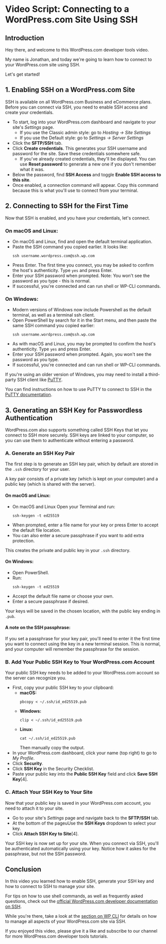 # Video Script: Connecting to a WordPress.com Site Using SSH

## **Introduction**

Hey there, and welcome to this WordPress.com developer tools video. 

My name is Jonathan, and today we're going to learn how to connect to your WordPress.com site using SSH. 

Let's get started!

## **1. Enabling SSH on a WordPress.com Site**

SSH is available on all WordPress.com Business and eCommerce plans. Before you can connect via SSH, you need to enable SSH access and create your credentials.

- To start, log into your WordPress.com dashboard and navigate to your site's *Settings* page.
    - If you use the Classic admin style: go to *Hosting → Site Settings*
    - If you use the Default style: go to *Settings → Server Settings*
- Click the **SFTP/SSH** tab.
- Click **Create credentials**. This generates your SSH username and password for the site. Save these credentials somewhere safe.
    - If you've already created credentials, they'll be displayed. You can use **Reset password** to generate a new one if you don't remember what it was.
- Below the password, find **SSH Access** and toggle **Enable SSH access to this site**.
- Once enabled, a connection command will appear. Copy this command because this is what you'll use to connect from your terminal.

## **2. Connecting to SSH for the First Time**

Now that SSH is enabled, and you have your credentials, let's connect.

### **On macOS and Linux:**

- On macOS and Linux, find and open the default terminal application.
- Paste the SSH command you copied earlier. It looks like:
  ```
  ssh username.wordpress.com@ssh.wp.com
  ```
- Press Enter. The first time you connect, you may be asked to confirm the host's authenticity. Type `yes` and press Enter.
- Enter your SSH password when prompted. Note: You won't see the password as you type - this is normal.
- If successful, you're connected and can run shell or WP-CLI commands.

### **On Windows:**

- Modern versions of Windows now include Powershell as the default terminal, as well as a terminal ssh client.
- Open PowerShell by search for it in the Start menu, and then paste the same SSH command you copied earlier:
  ```
  ssh username.wordpress.com@ssh.wp.com
  ```
- As with macOS and Linux, you may be prompted to confirm the host's authenticity. Type `yes` and press Enter.
- Enter your SSH password when prompted. Again, you won't see the password as you type.
- If successful, you're connected and can run shell or WP-CLI commands.

If you're using an older version of Windows, you may need to install a third-party SSH client like [PuTTY](https://www.putty.org/).

You can find instructions on how to use PuTTY to connect to SSH in the [PuTTY documentation](https://www.chiark.greenend.org.uk/~sgtatham/putty/docs.html).

## **3. Generating an SSH Key for Passwordless Authentication**

WordPress.com also supports something called SSH Keys that let you connect to SSH more securely. SSH keys are linked to your computer, so you can use them to authenticate without entering a password. 

### **A. Generate an SSH Key Pair**

The first step is to generate an SSH key pair, which by default are stored in the `.ssh` directory for your user. 

A key pair consists of a private key (which is kept on your computer) and a public key (which is shared with the server).

#### **On macOS and Linux:**

- On macOS and Linux Open your Terminal and run:
  ```
  ssh-keygen -t ed25519
  ```
- When prompted, enter a file name for your key or press Enter to accept the default file location.
- You can also enter a secure passphrase if you want to add extra protection. 

This creates the private and public key in your `.ssh` directory. 

#### **On Windows:**

- Open PowerShell.
- Run:
  ```
  ssh-keygen -t ed25519
  ```
- Accept the default file name or choose your own.
- Enter a secure passphrase if desired.

Your keys will be saved in the chosen location, with the public key ending in `.pub`.

#### A note on the SSH passphrase:

If you set a passphrase for your key pair, you'll need to enter it the first time you want to connect using the key in a new terminal session. This is normal, and your computer will remember the passphrase for the session.

### **B. Add Your Public SSH Key to Your WordPress.com Account**

Your public SSH key needs to be added to your WordPress.com account so the server can recognize you.

- First, copy your public SSH key to your clipboard:
    - **macOS:**
      ```
      pbcopy < ~/.ssh/id_ed25519.pub
      ```
    - **Windows:**
      ```
      clip < ~/.ssh/id_ed25519.pub
      ```
    - **Linux:**
      ```
      cat ~/.ssh/id_ed25519.pub
      ```
      Then manually copy the output.
- In your WordPress.com dashboard, click your name (top right) to go to *My Profile*.
- Click **Security**.
- Click **SSH Key** in the Security Checklist.
- Paste your public key into the **Public SSH Key** field and click **Save SSH Key**[4].

### **C. Attach Your SSH Key to Your Site**

Now that your public key is saved in your WordPress.com account, you need to attach it to your site.

- Go to your site's *Settings* page and navigate back to the **SFTP/SSH** tab.
- At the bottom of the pageuUse the **SSH Keys** dropdown to select your key.
- Click **Attach SSH Key to Site**[4].

Your SSH key is now set up for your site. When you connect via SSH, you'll be authenticated automatically using your key. Notice how it askes for the passphrase, but not the SSH password.

## **Conclusion**

In this video you learned how to enable SSH, generate your SSH key and how to connect to SSH to manage your site.

For tips on how to use shell commands, as well as frequently asked questions, check out the [official WordPress.com developer documentation on SSH](https://developer.wordpress.com/docs/developer-tools/ssh/).

While you're there, take a look at the [section on WP CLI](https://developer.wordpress.com/docs/developer-tools/wp-cli/) for details on how to manage all aspects of your WordPress.com site via SSH.

If you enjoyed this video, please give it a like and subscribe to our channel for more WordPress.com developer tools tutorials.